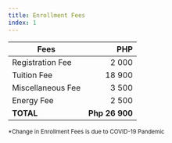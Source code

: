 ```yaml
---
title: Enrollment Fees
index: 1
---
```


| Fees                    | PHP          |
| ----------------------- |-------------:|
| Registration Fee        |        2 000 |
| Tuition Fee             |       18 900 |
| Miscellaneous Fee       |        3 500 |
| Energy Fee              |        2 500 |
| **TOTAL**               |**Php 26 900**|

<small>*Change in Enrollment Fees is due to COVID-19 Pandemic</small>

